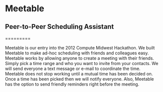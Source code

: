 # Meetable
## Peer-to-Peer Scheduling Assistant
=========

Meetable is our entry into the 2012 Compute Midwest Hackathon. We built Meetable to make ad-hoc scheduling with friends and colleagues easy. Meetable works by allowing anyone to create a meeting with their friends. Simply pick a time range and who you want to invite from your contacts. We will send everyone a text message or e-mail to coordinate the time. Meetable does not stop working until a mutual time has been decided on. Once a time has been picked then we will notify everyone. Also, Meetable has the option to send friendly reminders right before the meeting.
